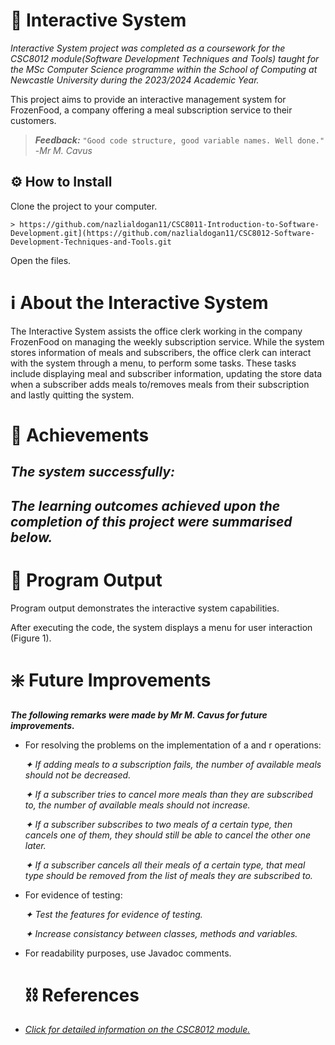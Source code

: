 # 🍜 Interactive System

*Interactive System project was completed as a coursework for the CSC8012 module(Software Development Techniques and Tools) taught for the MSc Computer Science programme within the School of Computing at Newcastle University during the 2023/2024 Academic Year.*

This project aims to provide an interactive management system for FrozenFood, a company offering a meal subscription service to their customers.

>___Feedback:___
> `"Good code structure, good variable names. Well done."`
> -*Mr M. Cavus*


## ⚙️ How to Install 

Clone the project to your computer.

```
> https://github.com/nazlialdogan11/CSC8011-Introduction-to-Software-Development.git](https://github.com/nazlialdogan11/CSC8012-Software-Development-Techniques-and-Tools.git
```

Open the files.

# ℹ About the Interactive System

The Interactive System assists the office clerk working in the company FrozenFood on managing the weekly subscription service. While the system stores information of meals and subscribers, the office clerk can interact with the system through a menu, to perform some tasks. These tasks include displaying meal and subscriber information, updating the store data when a subscriber adds meals to/removes meals from their subscription and lastly quitting the system.

# 🔖 Achievements

***The system successfully:***
- 
  
***The learning outcomes achieved upon the completion of this project were summarised below.***
- 

# 📄 Program Output

Program output demonstrates the interactive system capabilities.

After executing the code, the system displays a menu for user interaction (Figure 1).

# ❇️ Future Improvements

***The following remarks were made by Mr M. Cavus for future improvements.***

- For resolving the problems on the implementation of a and r operations:

    _✦ If adding meals to a subscription fails, the number of available meals should not be decreased._
  
    _✦ If a subscriber tries to cancel more meals than they are subscribed to, the number of available
meals should not increase._

    _✦ If a subscriber subscribes to two meals of a certain type, then cancels one of them, they should
still be able to cancel the other one later._

    _✦ If a subscriber cancels all their meals of a certain type, that meal type should be removed from
the list of meals they are subscribed to._

- For evidence of testing:

  _✦ Test the features for evidence of testing._

  _✦ Increase consistancy between classes, methods and variables._

- For readability purposes, use Javadoc comments.

  # ⛓️ References

- [*Click for detailed information on the CSC8012 module.*](https://www.ncl.ac.uk/module-catalogue/module.php?code=CSC8012)
  
